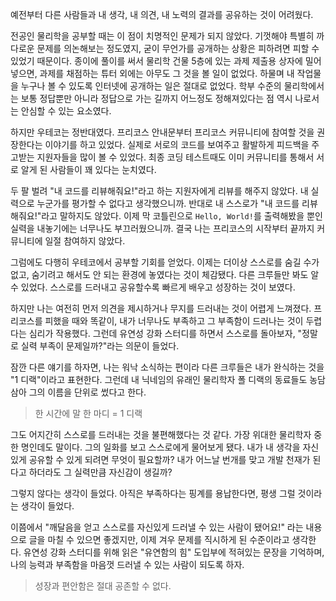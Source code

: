 예전부터 다른 사람들과 내 생각, 내 의견, 내 노력의 결과를 공유하는 것이 어려웠다.

전공인 물리학을 공부할 때는 이 점이 치명적인 문제가 되지 않았다. 기껏해야 특별히 까다로운 문제를 의논해보는 정도였지, 굳이 무언가를 공개하는 상황은 피하려면 피할 수 있었기 때문이다. 종이에 풀이를 써서 물리학 건물 5층에 있는 과제 제출용 상자에 밀어넣으면, 과제를 채점하는 튜터 외에는 아무도 그 것을 볼 일이 없었다. 하물며 내 작업물을 누구나 볼 수 있도록 인터넷에 공개하는 일은 절대로 없었다. 학부 수준의 물리학에서는 보통 정답뿐만 아니라 정답으로 가는 길까지 어느정도 정해져있다는 점 역시 나로서는 안심할 수 있는 요소였다.

하지만 우테코는 정반대였다. 프리코스 안내문부터 프리코스 커뮤니티에 참여할 것을 권장한다는 이야기를 하고 있었다. 실제로 서로의 코드를 보여주고 활발하게 피드백을 주고받는 지원자들을 많이 볼 수 있었다. 최종 코딩 테스트때도 이미 커뮤니티를 통해서 서로 알게 된 사람들이 꽤 있다는 눈치였다.

두 팔 벌려 "내 코드를 리뷰해줘요!"라고 하는 지원자에게 리뷰를 해주지 않았다. 내 실력으로 누군가를 평가할 수 없다고 생각했으니까. 반대로 내 스스로가 "내 코드를 리뷰해줘요!"라고 말하지도 않았다. 이제 막 코틀린으로 `Hello, World!`를 출력해봤을 뿐인 실력을 내놓기에는 너무나도 부끄러웠으니까. 결국 나는 프리코스의 시작부터 끝까지 커뮤니티에 일절 참여하지 않았다.

그럼에도 다행히 우테코에서 공부할 기회를 얻었다. 이제는 더이상 스스로를 숨길 수가 없고, 숨기려고 해서도 안 되는 환경에 놓였다는 것이 체감됐다. 다른 크루들만 봐도 알 수 있었다. 스스로를 드러내고 공유할수록 빠르게 배우고 성장하는 것이 보였다.

하지만 나는 여전히 먼저 의견을 제시하거나 무지를 드러내는 것이 어렵게 느껴졌다. 프리코스를 피했을 때와 똑같이, 내가 너무나도 부족하고 그 부족함이 드러나는 것이 두렵다는 심리가 작용했다. 그런데 유연성 강화 스터디를 하면서 스스로를 돌아보자, "정말로 실력 부족이 문제일까?"라는 의문이 들었다.

잠깐 다른 얘기를 하자면, 나는 워낙 소식하는 편이라 다른 크루들은 내가 완식하는 것을 "1 디랙"이라고 표현한다. 그런데 내 닉네임의 유래인 물리학자 폴 디랙의 동료들도 농담 삼아 그의 이름을 단위로 썼다고 한다.

> 한 시간에 말 한 마디 = 1 디랙

그도 어지간히 스스로를 드러내는 것을 불편해했다는 것 같다. 가장 위대한 물리학자 중 한 명인데도 말이다. 그의 일화를 보고 스스로에게 물어보게 됐다. 내가 내 생각을 자신있게 공유할 수 있게 되려면 무엇이 필요할까? 내가 어느날 번개를 맞고 개발 천재가 된다고 하더라도 그 실력만큼 자신감이 생길까?

그렇지 않다는 생각이 들었다. 아직은 부족하다는 핑계를 용납한다면, 평생 그럴 것이라는 생각이 들었다.

이쯤에서 "깨달음을 얻고 스스로를 자신있게 드러낼 수 있는 사람이 됐어요!" 라는 내용으로 글을 마칠 수 있으면 좋겠지만, 이제 겨우 문제를 직시하게 된 수준이라고 생각한다. 유연성 강화 스터디를 위해 읽은 "유연함의 힘" 도입부에 적혀있는 문장을 기억하며, 나의 능력과 부족함을 마음껏 드러낼 수 있는 사람이 되도록 하자.

> 성장과 편안함은 절대 공존할 수 없다.
